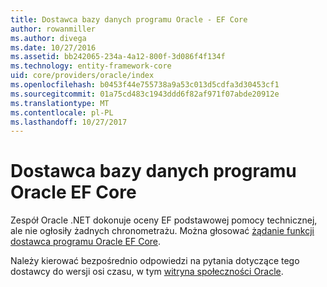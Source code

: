 ```yaml
---
title: Dostawca bazy danych programu Oracle - EF Core
author: rowanmiller
ms.author: divega
ms.date: 10/27/2016
ms.assetid: bb242065-234a-4a12-800f-3d086f4f134f
ms.technology: entity-framework-core
uid: core/providers/oracle/index
ms.openlocfilehash: b0453f44e755738a9a53c013d5cdfa3d30453cf1
ms.sourcegitcommit: 01a75cd483c1943ddd6f82af971f07abde20912e
ms.translationtype: MT
ms.contentlocale: pl-PL
ms.lasthandoff: 10/27/2017
---
```

# <a name="oracle-ef-core-database-provider"></a>Dostawca bazy danych programu Oracle EF Core

Zespół Oracle .NET dokonuje oceny EF podstawowej pomocy technicznej, ale nie ogłosiły żadnych chronometrażu. Można głosować [żądanie funkcji dostawca programu Oracle EF Core](https://apex.oracle.com/pls/apex/f?p=18357:39:105422858407495::NO::P39_ID:28241).

Należy kierować bezpośrednio odpowiedzi na pytania dotyczące tego dostawcy do wersji osi czasu, w tym [witryna społeczności Oracle](https://community.oracle.com/).
